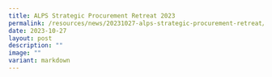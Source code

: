 ```yaml
---
title: ALPS Strategic Procurement Retreat 2023
permalink: /resources/news/20231027-alps-strategic-procurement-retreat/
date: 2023-10-27
layout: post
description: ""
image: ""
variant: markdown
---
```

